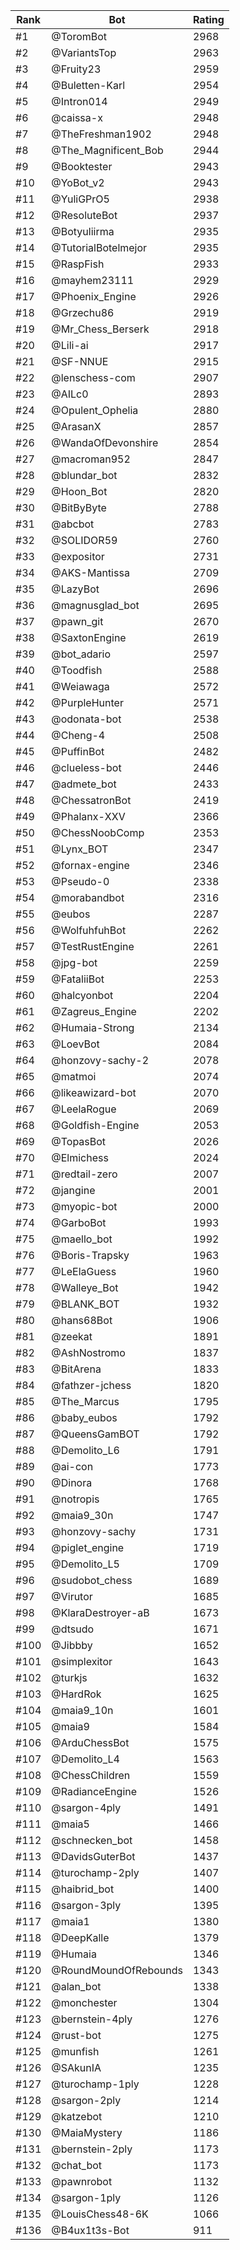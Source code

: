 Rank|Bot|Rating
---|---|---
#1|@ToromBot|2968
#2|@VariantsTop|2963
#3|@Fruity23|2959
#4|@Buletten-Karl|2954
#5|@Intron014|2949
#6|@caissa-x|2948
#7|@TheFreshman1902|2948
#8|@The_Magnificent_Bob|2944
#9|@Booktester|2943
#10|@YoBot_v2|2943
#11|@YuliGPrO5|2938
#12|@ResoluteBot|2937
#13|@Botyuliirma|2935
#14|@TutorialBotelmejor|2935
#15|@RaspFish|2933
#16|@mayhem23111|2929
#17|@Phoenix_Engine|2926
#18|@Grzechu86|2919
#19|@Mr_Chess_Berserk|2918
#20|@Lili-ai|2917
#21|@SF-NNUE|2915
#22|@lenschess-com|2907
#23|@AILc0|2893
#24|@Opulent_Ophelia|2880
#25|@ArasanX|2857
#26|@WandaOfDevonshire|2854
#27|@macroman952|2847
#28|@blundar_bot|2832
#29|@Hoon_Bot|2820
#30|@BitByByte|2788
#31|@abcbot|2783
#32|@SOLIDOR59|2760
#33|@expositor|2731
#34|@AKS-Mantissa|2709
#35|@LazyBot|2696
#36|@magnusglad_bot|2695
#37|@pawn_git|2670
#38|@SaxtonEngine|2619
#39|@bot_adario|2597
#40|@Toodfish|2588
#41|@Weiawaga|2572
#42|@PurpleHunter|2571
#43|@odonata-bot|2538
#44|@Cheng-4|2508
#45|@PuffinBot|2482
#46|@clueless-bot|2446
#47|@admete_bot|2433
#48|@ChessatronBot|2419
#49|@Phalanx-XXV|2366
#50|@ChessNoobComp|2353
#51|@Lynx_BOT|2347
#52|@fornax-engine|2346
#53|@Pseudo-0|2338
#54|@morabandbot|2316
#55|@eubos|2287
#56|@WolfuhfuhBot|2262
#57|@TestRustEngine|2261
#58|@jpg-bot|2259
#59|@FataliiBot|2253
#60|@halcyonbot|2204
#61|@Zagreus_Engine|2202
#62|@Humaia-Strong|2134
#63|@LoevBot|2084
#64|@honzovy-sachy-2|2078
#65|@matmoi|2074
#66|@likeawizard-bot|2070
#67|@LeelaRogue|2069
#68|@Goldfish-Engine|2053
#69|@TopasBot|2026
#70|@Elmichess|2024
#71|@redtail-zero|2007
#72|@jangine|2001
#73|@myopic-bot|2000
#74|@GarboBot|1993
#75|@maello_bot|1992
#76|@Boris-Trapsky|1963
#77|@LeElaGuess|1960
#78|@Walleye_Bot|1942
#79|@BLANK_BOT|1932
#80|@hans68Bot|1906
#81|@zeekat|1891
#82|@AshNostromo|1837
#83|@BitArena|1833
#84|@fathzer-jchess|1820
#85|@The_Marcus|1795
#86|@baby_eubos|1792
#87|@QueensGamBOT|1792
#88|@Demolito_L6|1791
#89|@ai-con|1773
#90|@Dinora|1768
#91|@notropis|1765
#92|@maia9_30n|1747
#93|@honzovy-sachy|1731
#94|@piglet_engine|1719
#95|@Demolito_L5|1709
#96|@sudobot_chess|1689
#97|@Virutor|1685
#98|@KlaraDestroyer-aB|1673
#99|@dtsudo|1671
#100|@Jibbby|1652
#101|@simplexitor|1643
#102|@turkjs|1632
#103|@HardRok|1625
#104|@maia9_10n|1601
#105|@maia9|1584
#106|@ArduChessBot|1575
#107|@Demolito_L4|1563
#108|@ChessChildren|1559
#109|@RadianceEngine|1526
#110|@sargon-4ply|1491
#111|@maia5|1466
#112|@schnecken_bot|1458
#113|@DavidsGuterBot|1437
#114|@turochamp-2ply|1407
#115|@haibrid_bot|1400
#116|@sargon-3ply|1395
#117|@maia1|1380
#118|@DeepKalle|1379
#119|@Humaia|1346
#120|@RoundMoundOfRebounds|1343
#121|@alan_bot|1338
#122|@monchester|1304
#123|@bernstein-4ply|1276
#124|@rust-bot|1275
#125|@munfish|1261
#126|@SAkunIA|1235
#127|@turochamp-1ply|1228
#128|@sargon-2ply|1214
#129|@katzebot|1210
#130|@MaiaMystery|1186
#131|@bernstein-2ply|1173
#132|@chat_bot|1173
#133|@pawnrobot|1132
#134|@sargon-1ply|1126
#135|@LouisChess48-6K|1066
#136|@B4ux1t3s-Bot|911
